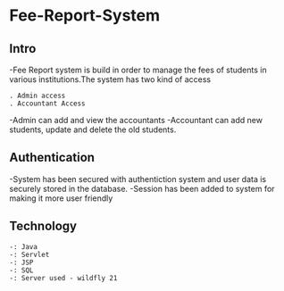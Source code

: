 # Fee-Report-System

## Intro
-Fee Report system is build in order to manage the fees of students in various institutions.The system has two kind of access
```
. Admin access
. Accountant Access
```
-Admin can add and view the accountants
-Accountant can add new students, update and delete the old students.

## Authentication
-System has been secured with authentiction system and user data is securely stored in the database.
-Session has been added to system for making it more user friendly

## Technology
```
-: Java
-: Servlet
-: JSP
-: SQL
-: Server used - wildfly 21
```
